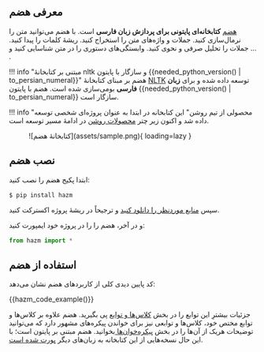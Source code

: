 ## معرفی هضم

[هضم](https://www.roshan-ai.ir/hazm) **کتابخانه‌ای پایتونی برای پردازش زبان
فارسی** است. با هضم می‌توانید متن را نرمال‌سازی کنید. جملات و واژه‌های متن را
استخراج کنید. ریشهٔ کلمات را پیدا کنید. جملات را تحلیل صرفی و نحوی کنید.
وابستگی‌های دستوری را در متن شناسایی کنید و ... .

!!! info "مبتنی بر کتابخانهٔ nltk و سازگار با پایتون {{needed_python_version() | to_persian_numeral}}"
هضم بر مبنای کتابخانهٔ [NLTK](https://www.nltk.org/) توسعه داده شده و برای
**زبان فارسی** بومی‌سازی شده است. هضم با پایتون {{needed_python_version() | to_persian_numeral}} سازگار است.

!!! info "محصولی از تیم روشن"
این کتابخانه در ابتدا به عنوان پروژه‌ای شخصی توسعه داده شد و اکنون زیر چتر
[محصولات روشن](https://www.roshan-ai.ir/) در ادامهٔ مسیر توسعه است.

<figure markdown>
  ![کتابخانهٔ هضم](assets/sample.png){ loading=lazy }
  <figcaption></figcaption>
</figure>

## نصب هضم

ابتدا پکیج هضم را نصب کنید:

```console
$ pip install hazm
```

سپس [منابع موردنظر را دانلود کنید]({{pretrained_models}}) و ترجیحاً در ریشهٔ پروژه اکسترکت کنید.

و در آخر، هضم را را در پروژه خود ایمپورت کنید:

```py
from hazm import *
```

## استفاده از هضم

کد پایین دیدی کلی از کاربردهای هضم نشان می‌دهد:

{{hazm_code_example()}}

جزئیات بیشترِ این توابع را در بخش [کلاس‌ها و توابع](content/modules) پی بگیرید.
هضم علاوه بر کلاس‌ها و توابع مختص خود، کلاس‌ها و توابعی نیز برای خواندن
پیکره‌های مشهور دارد که می‌توانید توضیحات هریک از آن‌ها را در بخش
[پیکره‌خوان‌ها ](content/readers)بخوانید. هضم مبتنی بر پایتون است؛ با این حال
نسخه‌هایی از این کتابخانه به زبان‌های دیگر [پورت شده است](content/in-other-languages.md).
